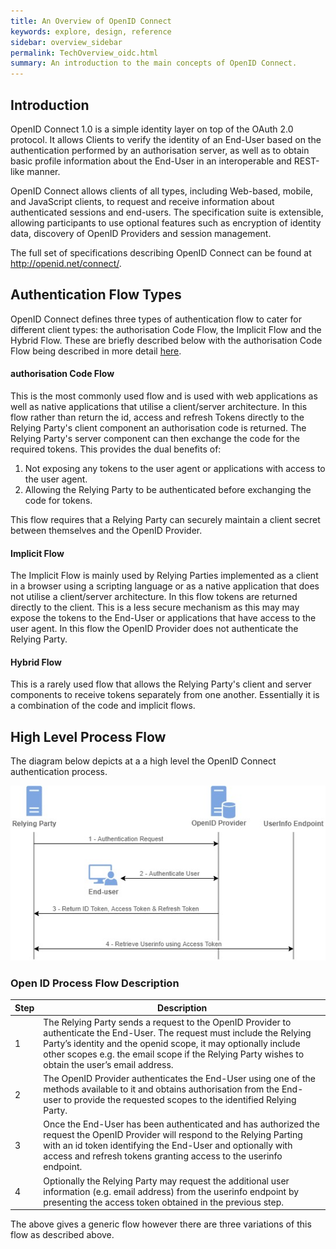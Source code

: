 ```yaml
---
title: An Overview of OpenID Connect
keywords: explore, design, reference
sidebar: overview_sidebar
permalink: TechOverview_oidc.html
summary: An introduction to the main concepts of OpenID Connect.
---
```


## Introduction

OpenID Connect 1.0 is a simple identity layer on top of the OAuth 2.0 protocol. It allows Clients to verify the identity of an End-User based on the authentication performed by an authorisation server, as well as to obtain basic profile information about the End-User in an interoperable and REST-like manner.

OpenID Connect allows clients of all types, including Web-based, mobile, and JavaScript clients, to request and receive information about authenticated sessions and end-users. The specification suite is extensible, allowing participants to use optional features such as encryption of identity data, discovery of OpenID Providers and session management.

The full set of specifications describing OpenID Connect can be found at <http://openid.net/connect/>.

## Authentication Flow Types

OpenID Connect defines three types of authentication flow to cater for different client types: the authorisation Code Flow, the Implicit Flow and the Hybrid Flow. These are briefly described below with the authorisation Code Flow being described in more detail [here](explore_auth_code_flow).

#### authorisation Code Flow

This is the most commonly used flow and is used with web applications as well as native applications that utilise a client/server architecture. In this flow rather than return the id, access and refresh Tokens directly to the Relying Party's client component an authorisation code is returned. The Relying Party's server component can then exchange the code for the required tokens. This provides the dual benefits of:

1. Not exposing any tokens to the user agent or applications with access to the user agent.
2. Allowing the Relying Party to be authenticated before exchanging the code for tokens.

This flow requires that a Relying Party can securely maintain a client secret between themselves and the OpenID Provider.

#### Implicit Flow

The Implicit Flow is mainly used by Relying Parties implemented as a client in a browser using a scripting language or as a native application that does not utilise a client/server architecture. In this flow tokens are returned directly to the client. This is a less secure mechanism as this may may expose the tokens to the End-User or applications that have access to the user agent. In this flow the OpenID Provider does not authenticate the Relying Party.

#### Hybrid Flow

This is a rarely used flow that allows the Relying Party's client and server components to receive tokens separately from one another. Essentially it is a combination of the code and implicit flows.


   
## High Level Process Flow

The diagram below depicts at a a high level the OpenID Connect authentication process.

![OpenID Connect High Level Flow](images/OIDCHighLevelFlow.jpg)


### Open ID Process Flow Description



| Step| Description|
| ----- | --------- |
|1|The Relying Party sends a request to the OpenID Provider to authenticate the End-User. The request must include the Relying Party’s identity and the openid scope, it may optionally include other scopes e.g. the email scope if the Relying Party wishes to obtain the user’s email address.|
|2|The OpenID Provider authenticates the End-User using one of the methods available to it and obtains authorisation from the End-user to provide the requested scopes to the identified Relying Party.|
|3|Once the End-User has been authenticated and has authorized the request the OpenID Provider will respond to the Relying Parting with an id token identifying the End-User and optionally with access and refresh tokens granting access to the userinfo endpoint.|
|4|Optionally the Relying Party may request the additional user information (e.g. email address) from the userinfo endpoint by presenting the access token obtained in the previous step.|




The above gives a generic flow however there are three variations of this flow as described above.


